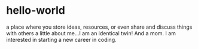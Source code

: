 # hello-world
a place where you store ideas, resources, or even share and discuss things with others
a little about me...I am an identical twin! And a mom. I am interested in starting a new career in coding.

